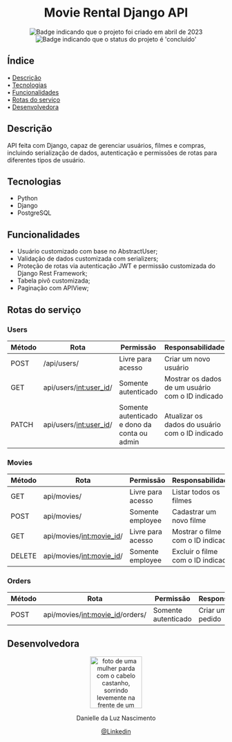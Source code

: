 <h1 align="center">Movie Rental Django API</h1>

<p align="center">
    <img alt="Badge indicando que o projeto foi criado em abril de 2023" src="https://img.shields.io/badge/Data%20de%20cria%C3%A7%C3%A3o-Abril%2F2023-blue">
    <img alt="Badge indicando que o status do projeto é 'concluído'" src="https://img.shields.io/badge/Status-Concluído-yellow">
</p>

## Índice

• <a href="#descricao">Descrição</a>
<br>
• <a href="#tecnologias">Tecnologias</a>
<br>
• <a href="#funcionalidades">Funcionalidades</a>
<br>
• <a href="#endpoints">Rotas do serviço</a>
<br>
• <a href="#Desenvolvedora">Desenvolvedora</a>
<br>
<p align="center">
</p>


<h2 id="descricao">Descrição</h2>
API feita com Django, capaz de gerenciar usuários, filmes e compras, incluindo serialização de dados, autenticação e permissões de rotas para diferentes tipos de usuário.

<h2 id="tecnologias">Tecnologias</h2>

- Python
- Django
- PostgreSQL

<h2 id="funcionalidades">Funcionalidades</h2>

- Usuário customizado com base no AbstractUser;
- Validação de dados customizada com serializers;
- Proteção de rotas via autenticação JWT e permissão customizada do Django Rest Framework;
- Tabela pivô customizada;
- Paginação com APIView;

<h2 id="endpoints">Rotas do serviço</h2>

### Users
| Método   | Rota             | Permissão      | Responsabilidade |
| -------- | -------------------- | --------------------- | -------- |
| POST     | /api/users/            | Livre para acesso        | Criar um novo usuário |
| GET    | api/users/<int:user_id>/   | Somente autenticado                             | Mostrar os dados de um usuário com o ID indicado |
| PATCH  | api/users/<int:user_id>/   | Somente autenticado e dono da conta ou admin     |  Atualizar os dados do usuário com o ID indicado |


### Movies
| Método | Rota                      | Permissão           | Responsabilidade |
| ------ | ------------------------- | ------------------- | ---------------- |
| GET    | api/movies/               | Livre para acesso   | Listar todos os filmes |
| POST   | api/movies/               | Somente employee    | Cadastrar um novo filme |
| GET    | api/movies/<int:movie_id>/| Livre para acesso   | Mostrar o filme com o ID indicado |
| DELETE | api/movies/<int:movie_id>/| Somente employee    | Excluir o filme com o ID indicado |

### Orders
| Método | Rota                      | Permissão           | Responsabilidade |
| ------ | ------------------------- | ------------------- | ---------------- |
| POST   | api/movies/<int:movie_id>/orders/  | Somente autenticado  | Criar um novo pedido |

<h2 id="Desenvolvedora">Desenvolvedora</h2>

<p align="center">
  <a href="https://github.com/Danielle-Luz">
    <img width="120px" src="https://avatars.githubusercontent.com/u/99164019?v=4" alt="foto de uma mulher parda com o cabelo castanho, sorrindo levemente na frente de um fundo verde com bits">
  </a>
</p>

<p align="center">
Danielle da Luz Nascimento
</p>

<p align="center">
<a href="https://www.linkedin.com/in/danielle-da-luz-nascimento/">@Linkedin</a>
</p>
